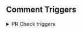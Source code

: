## Comment Triggers
<details>
  <summary>PR Check triggers</summary>
You can run multiple PR check triggers by comma separating them in a single comment. e.g. `trigger ut0, ut1`

- yamlLint: `trigger lint`
- messagecheck: `trigger messagecheck`
- gitLeaks: `trigger gitLeaks`

</details>
